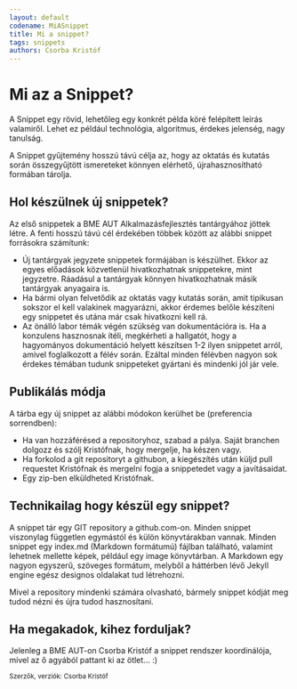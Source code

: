```yaml
---
layout: default
codename: MiASnippet
title: Mi a snippet?
tags: snippets
authors: Csorba Kristóf
---
```


# Mi az a Snippet?

A Snippet egy rövid, lehetőleg egy konkrét példa köré felépített leírás valamiről. Lehet ez például technológia, algoritmus, érdekes jelenség, nagy tanulság.

A Snippet gyűjtemény hosszú távú célja az, hogy az oktatás és kutatás során összegyűjtött ismereteket könnyen elérhető, újrahasznosítható formában tárolja.

## Hol készülnek új snippetek?

Az első snippetek a BME AUT Alkalmazásfejlesztés tantárgyához jöttek létre. A fenti hosszú távú cél érdekében többek között az alábbi snippet forrásokra számítunk:

* Új tantárgyak jegyzete snippetek formájában is készülhet. Ekkor az egyes előadások közvetlenül hivatkozhatnak snippetekre, mint jegyzetre. Ráadásul a tantárgyak könnyen hivatkozhatnak másik tantárgyak anyagaira is.
* Ha bármi olyan felvetődik az oktatás vagy kutatás során, amit tipikusan sokszor el kell valakinek magyarázni, akkor érdemes belőle készíteni egy snippetet és utána már csak hivatkozni kell rá.
* Az önálló labor témák végén szükség van dokumentációra is. Ha a konzulens hasznosnak ítéli, megkérheti a hallgatót, hogy a hagyományos dokumentáció helyett készítsen 1-2 ilyen snippetet arról, amivel foglalkozott a félév során. Ezáltal minden félévben nagyon sok érdekes témában tudunk snippeteket gyártani és mindenki jól jár vele.

## Publikálás módja

A tárba egy új snippet az alábbi módokon kerülhet be (preferencia sorrendben):

  * Ha van hozzáférésed a repositoryhoz, szabad a pálya. Saját branchen dolgozz és szólj Kristófnak, hogy mergelje, ha készen vagy.
  * Ha forkolod a git repositoryt a githubon, a kiegészítés után küljd pull requestet Kristófnak és mergelni fogja a snippetedet vagy a javításaidat.
  * Egy zip-ben elküldheted Kristófnak.

## Technikailag hogy készül egy snippet?

A snippet tár egy GIT repository a github.com-on. Minden snippet viszonylag független egymástól és külön könyvtárakban vannak. Minden snippet egy index.md (Markdown formátumú) fájlban található, valamint lehetnek mellette képek, például egy image könyvtárban. A Markdown egy nagyon egyszerű, szöveges formátum, melyből a háttérben lévő Jekyll engine egész designos oldalakat tud létrehozni.

Mivel a repository mindenki számára olvasható, bármely snippet kódját meg tudod nézni és újra tudod hasznosítani.

## Ha megakadok, kihez forduljak?

Jelenleg a BME AUT-on Csorba Kristóf a snippet rendszer koordinálója, mivel az ő agyából pattant ki az ötlet... :)

<small>Szerzők, verziók: Csorba Kristóf</small>
